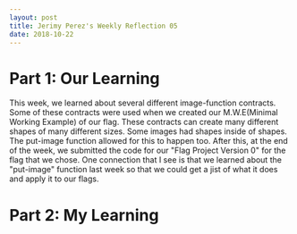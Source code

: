 ```yaml
---
layout: post
title: Jerimy Perez's Weekly Reflection 05
date: 2018-10-22
---
```


# Part 1: Our Learning

 This week, we learned about several different image-function contracts. Some of these contracts were used when we created our M.W.E(Minimal Working Example) of our flag. These contracts can create many different shapes of many different sizes. Some images had shapes inside of shapes. The put-image function allowed for this to happen too. After this, at the end of the week, we submitted the code for our "Flag Project Version 0" for the flag that we chose. One connection that I see is that we learned about the "put-image" function last week so that we could get a jist of what it does and apply it to our flags.
 
# Part 2: My Learning
 
 
